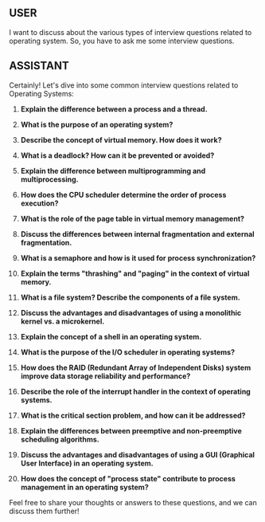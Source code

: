 ## USER
I want to discuss about the various types of interview questions related to operating system. So, you have to ask me some interview questions.

## ASSISTANT
Certainly! Let's dive into some common interview questions related to Operating Systems:

1. **Explain the difference between a process and a thread.**
   
2. **What is the purpose of an operating system?**

3. **Describe the concept of virtual memory. How does it work?**

4. **What is a deadlock? How can it be prevented or avoided?**

5. **Explain the difference between multiprogramming and multiprocessing.**

6. **How does the CPU scheduler determine the order of process execution?**

7. **What is the role of the page table in virtual memory management?**

8. **Discuss the differences between internal fragmentation and external fragmentation.**

9. **What is a semaphore and how is it used for process synchronization?**

10. **Explain the terms "thrashing" and "paging" in the context of virtual memory.**

11. **What is a file system? Describe the components of a file system.**

12. **Discuss the advantages and disadvantages of using a monolithic kernel vs. a microkernel.**

13. **Explain the concept of a shell in an operating system.**

14. **What is the purpose of the I/O scheduler in operating systems?**

15. **How does the RAID (Redundant Array of Independent Disks) system improve data storage reliability and performance?**

16. **Describe the role of the interrupt handler in the context of operating systems.**

17. **What is the critical section problem, and how can it be addressed?**

18. **Explain the differences between preemptive and non-preemptive scheduling algorithms.**

19. **Discuss the advantages and disadvantages of using a GUI (Graphical User Interface) in an operating system.**

20. **How does the concept of "process state" contribute to process management in an operating system?**

Feel free to share your thoughts or answers to these questions, and we can discuss them further!